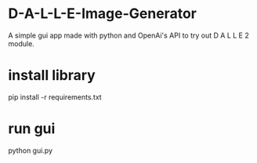 # D-A-L-L-E-Image-Generator
A simple gui app made with python and OpenAi's API to try out D A L L E 2 module.

# install library
pip install -r requirements.txt

# run gui
python gui.py
